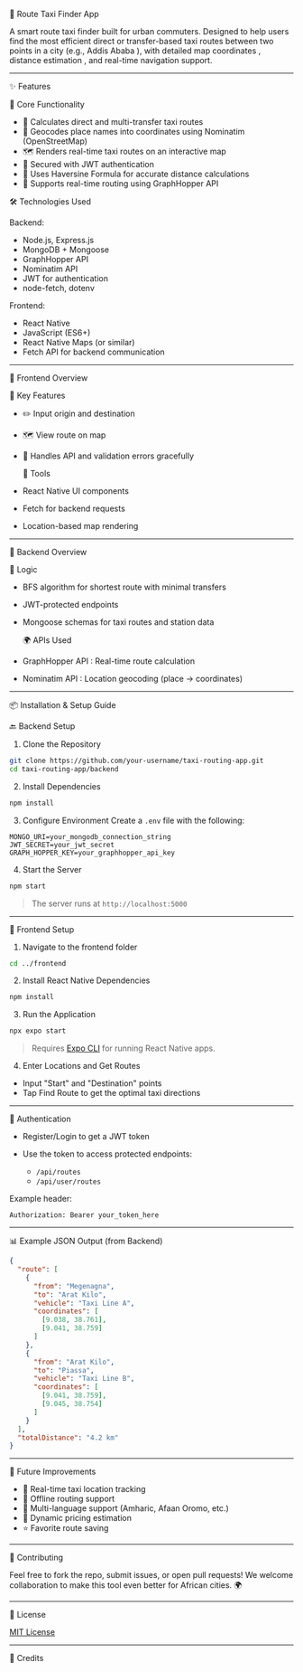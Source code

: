  🚖 Route Taxi Finder App

A smart route taxi finder built for urban commuters. Designed to help users find the most efficient  direct or transfer-based taxi routes  between two points in a city (e.g.,  Addis Ababa ), with detailed  map coordinates ,  distance estimation , and  real-time navigation  support.

---

  ✨ Features

   🚀 Core Functionality

* 🔁 Calculates  direct  and  multi-transfer  taxi routes
* 📍 Geocodes place names into coordinates using  Nominatim (OpenStreetMap) 
* 🗺 Renders  real-time taxi routes  on an interactive map
* 🔐 Secured with  JWT authentication 
* 📏 Uses  Haversine Formula  for accurate distance calculations
* 📡 Supports  real-time routing  using  GraphHopper API 

 🛠 Technologies Used

 Backend: 

* Node.js, Express.js
* MongoDB + Mongoose
* GraphHopper API
* Nominatim API
* JWT for authentication
* node-fetch, dotenv

 Frontend: 

* React Native
* JavaScript (ES6+)
* React Native Maps (or similar)
* Fetch API for backend communication

---

  📱 Frontend Overview

   🧩 Key Features

* ✏️ Input origin and destination
* 🗺 View route on map
* 🚫 Handles API and validation errors gracefully

   🎨 Tools

* React Native UI components
* Fetch for backend requests
* Location-based map rendering

---

  🔧 Backend Overview

   🧠 Logic

* BFS algorithm for shortest route with minimal transfers
* JWT-protected endpoints
* Mongoose schemas for taxi routes and station data

   🌍 APIs Used

*  GraphHopper API : Real-time route calculation
*  Nominatim API : Location geocoding (place → coordinates)

---

  📦 Installation & Setup Guide

   🔙 Backend Setup

1.  Clone the Repository 

   ```bash
   git clone https://github.com/your-username/taxi-routing-app.git
   cd taxi-routing-app/backend
   ```

2.  Install Dependencies 

   ```bash
   npm install
   ```

3.  Configure Environment 
   Create a `.env` file with the following:

   ```
   MONGO_URI=your_mongodb_connection_string
   JWT_SECRET=your_jwt_secret
   GRAPH_HOPPER_KEY=your_graphhopper_api_key
   ```

4.  Start the Server 

   ```bash
   npm start
   ```

> The server runs at `http://localhost:5000`

---

   📱 Frontend Setup

1.  Navigate to the frontend folder 

   ```bash
   cd ../frontend
   ```

2.  Install React Native Dependencies 

   ```bash
   npm install
   ```

3.  Run the Application 

   ```bash
   npx expo start
   ```

   > Requires [Expo CLI](https://docs.expo.dev/get-started/installation/) for running React Native apps.

4.  Enter Locations and Get Routes 

   * Input "Start" and "Destination" points
   * Tap  Find Route  to get the optimal taxi directions

---

  🔐 Authentication

* Register/Login to get a  JWT token 
* Use the token to access protected endpoints:

  * `/api/routes`
  * `/api/user/routes`

Example header:

```http
Authorization: Bearer your_token_here
```

---

  📊 Example JSON Output (from Backend)

```json
{
  "route": [
    {
      "from": "Megenagna",
      "to": "Arat Kilo",
      "vehicle": "Taxi Line A",
      "coordinates": [
        [9.038, 38.761],
        [9.041, 38.759]
      ]
    },
    {
      "from": "Arat Kilo",
      "to": "Piassa",
      "vehicle": "Taxi Line B",
      "coordinates": [
        [9.041, 38.759],
        [9.045, 38.754]
      ]
    }
  ],
  "totalDistance": "4.2 km"
}
```

---

  📌 Future Improvements

* 📍 Real-time taxi location tracking
* 📲 Offline routing support
* 🧭 Multi-language support (Amharic, Afaan Oromo, etc.)
* 🚕 Dynamic pricing estimation
* ⭐ Favorite route saving

---

  🤝 Contributing

Feel free to fork the repo, submit issues, or open pull requests!
We welcome collaboration to make this tool even better for African cities. 🌍

---

  📜 License

[MIT License](LICENSE)

---

  🧠 Credits

